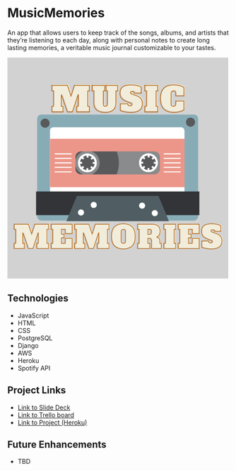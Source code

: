 MusicMemories
==============
An app that allows users to keep track of the songs, albums, and artists that they’re listening to each day, along with personal notes to create long lasting memories, a veritable music journal customizable to your tastes.

![MusicMemories, Your Journal of Sound!](./main_app/static/img/Music.png "MusicMemories")

Technologies
------------
* JavaScript
* HTML
* CSS
* PostgreSQL
* Django
* AWS
* Heroku
* Spotify API

Project Links
---------------
* [Link to Slide Deck](https://docs.google.com/presentation/d/1oBynf8uB1Ji9AEtXNNbbInQsPEIM2oErFkU7Hs0nM84/edit?usp=sharing)
* [Link to Trello board](https://trello.com/b/LxLQgVQ9/project-4)
* [Link to Project (Heroku)](https://alita-music-memories.herokuapp.com/)

Future Enhancements
-------------------
* TBD